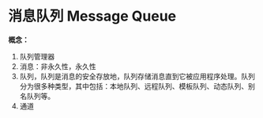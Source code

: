 # 消息队列 Message Queue

**概念：**

1. 队列管理器
2. 消息：非永久性，永久性
3. 队列，队列是消息的安全存放地，队列存储消息直到它被应用程序处理。队列分为很多种类型，其中包括：本地队列、远程队列、模板队列、动态队列、别名队列等。
4. 通道 

